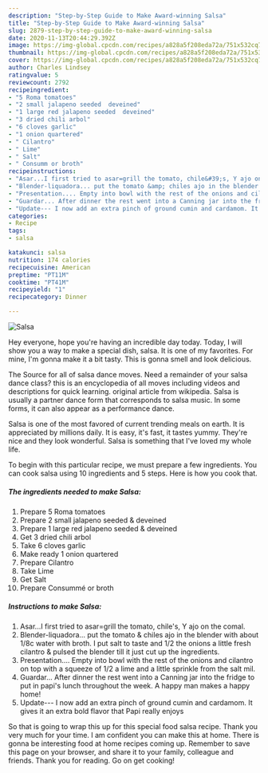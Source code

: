 ```yaml
---
description: "Step-by-Step Guide to Make Award-winning Salsa"
title: "Step-by-Step Guide to Make Award-winning Salsa"
slug: 2879-step-by-step-guide-to-make-award-winning-salsa
date: 2020-11-13T20:44:29.392Z
image: https://img-global.cpcdn.com/recipes/a828a5f208eda72a/751x532cq70/salsa-recipe-main-photo.jpg
thumbnail: https://img-global.cpcdn.com/recipes/a828a5f208eda72a/751x532cq70/salsa-recipe-main-photo.jpg
cover: https://img-global.cpcdn.com/recipes/a828a5f208eda72a/751x532cq70/salsa-recipe-main-photo.jpg
author: Charles Lindsey
ratingvalue: 5
reviewcount: 2792
recipeingredient:
- "5 Roma tomatoes"
- "2 small jalapeno seeded  deveined"
- "1 large red jalapeno seeded  deveined"
- "3 dried chili arbol"
- "6 cloves garlic"
- "1 onion quartered"
- " Cilantro"
- " Lime"
- " Salt"
- " Consumm or broth"
recipeinstructions:
- "Asar...I first tried to asar=grill the tomato, chile&#39;s, Y ajo on the comal."
- "Blender-liquadora... put the tomato &amp; chiles ajo in the blender with about 1/8c water with broth. I put salt to taste and 1/2 the onions a little fresh cilantro &amp; pulsed the blender till it just cut up the ingredients."
- "Presentation.... Empty into bowl with the rest of the onions and cilantro on top with a squeeze of 1/2 a lime and a little sprinkle from the salt mil."
- "Guardar... After dinner the rest went into a Canning jar into the fridge to put in papi&#39;s lunch throughout the week. A happy man makes a happy home!"
- "Update--- I now add an extra pinch of ground cumin and cardamom. It gives it an extra bold flavor that Papi really enjoys"
categories:
- Recipe
tags:
- salsa

katakunci: salsa 
nutrition: 174 calories
recipecuisine: American
preptime: "PT11M"
cooktime: "PT41M"
recipeyield: "1"
recipecategory: Dinner

---
```



![Salsa](https://img-global.cpcdn.com/recipes/a828a5f208eda72a/751x532cq70/salsa-recipe-main-photo.jpg)

Hey everyone, hope you're having an incredible day today. Today, I will show you a way to make a special dish, salsa. It is one of my favorites. For mine, I'm gonna make it a bit tasty. This is gonna smell and look delicious.

The Source for all of salsa dance moves. Need a remainder of your salsa dance class? this is an encyclopedia of all moves including videos and descriptions for quick learning. original article from wikipedia. Salsa is usually a partner dance form that corresponds to salsa music. In some forms, it can also appear as a performance dance.

Salsa is one of the most favored of current trending meals on earth. It is appreciated by millions daily. It is easy, it's fast, it tastes yummy. They're nice and they look wonderful. Salsa is something that I've loved my whole life.


To begin with this particular recipe, we must prepare a few ingredients. You can cook salsa using 10 ingredients and 5 steps. Here is how you cook that.

<!--inarticleads1-->

##### The ingredients needed to make Salsa:

1. Prepare 5 Roma tomatoes
1. Prepare 2 small jalapeno seeded &amp; deveined
1. Prepare 1 large red jalapeno seeded &amp; deveined
1. Get 3 dried chili arbol
1. Take 6 cloves garlic
1. Make ready 1 onion quartered
1. Prepare  Cilantro
1. Take  Lime
1. Get  Salt
1. Prepare  Consummé or broth




<!--inarticleads2-->

##### Instructions to make Salsa:

1. Asar...I first tried to asar=grill the tomato, chile&#39;s, Y ajo on the comal.
1. Blender-liquadora... put the tomato &amp; chiles ajo in the blender with about 1/8c water with broth. I put salt to taste and 1/2 the onions a little fresh cilantro &amp; pulsed the blender till it just cut up the ingredients.
1. Presentation.... Empty into bowl with the rest of the onions and cilantro on top with a squeeze of 1/2 a lime and a little sprinkle from the salt mil.
1. Guardar... After dinner the rest went into a Canning jar into the fridge to put in papi&#39;s lunch throughout the week. A happy man makes a happy home!
1. Update--- I now add an extra pinch of ground cumin and cardamom. It gives it an extra bold flavor that Papi really enjoys




So that is going to wrap this up for this special food salsa recipe. Thank you very much for your time. I am confident you can make this at home. There is gonna be interesting food at home recipes coming up. Remember to save this page on your browser, and share it to your family, colleague and friends. Thank you for reading. Go on get cooking!
